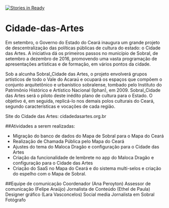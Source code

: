 [![Stories in Ready](https://badge.waffle.io/Mutirao/Cidade-das-Artes.png?label=ready&title=Ready)](https://waffle.io/Mutirao/Cidade-das-Artes)
# Cidade-das-Artes

Em setembro, o Governo do Estado do Ceará inaugura um grande projeto de descentralização das políticas públicas de cultura do estado: o Cidade das Artes. A iniciativa dá os primeiros passos no município de Sobral, de setembro a dezembro de 2016, promovendo uma vasta programação de apresentações artísticas e de formação, em vários pontos da cidade.

Sob a alcunha Sobral_Cidade das Artes, o projeto envolverá grupos artísticos de todo o Vale do Acaraú e ocupará os espaços que compõem o conjunto arquitetônico e urbanístico sobralense, tombado pelo Instituto do Patrimônio Histórico e Artístico Nacional (Iphan), em 2009. Sobral_Cidade das Artes será o piloto deste inédito plano de cultura para o Estado. O objetivo é, em seguida, replicá-lo nos demais polos culturais do Ceará, segundo características e vocações de cada região.

Site do Cidade das Artes: cidadedasartes.org.br


##Atividades a serem realizadas:
* Migração do banco de dados do Mapa de Sobral para o Mapa do Ceará
* Realização de Chamada Pública pelo Mapa do Ceará
* Ajustes do tema do Maloca Dragão e configuração para o Cidade das Artes
* Criação da funcionalidade de lembrete no app do Maloca Dragão e configuração para o Cidade das Artes
* Criação do SaaS no Mapa do Ceará e do sistema multi-selos e criação do espelho com o Mapa de Sobral. 


##Equipe de comunicação
Coordenador (Ana Peroyton)
Assessor de comunicação (Felipe Araújo)
Jornalista de Conteúdo (Ethel de Paula)
Designer gráfico (Lara Vasconcelos)
Social media 
Jornalista em Sobral
Fotógrafo



